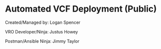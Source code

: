 # Automated VCF Deployment (Public)

Created/Managed by: Logan Spencer

VRO Developer/Ninja: Justus Howey

Postman/Ansible Ninja: Jimmy Taylor
